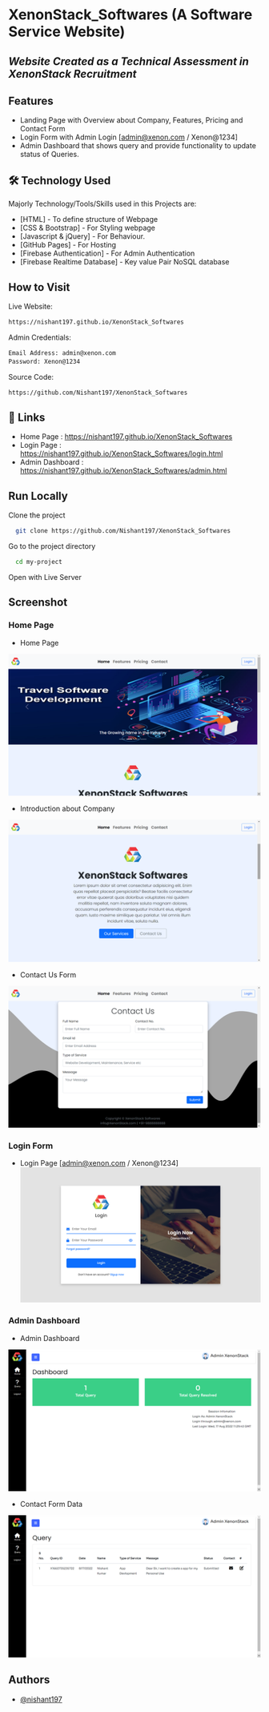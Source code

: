 # XenonStack_Softwares (A Software Service Website)
## _Website Created as a Technical Assessment in XenonStack Recruitment_

## Features

- Landing Page with Overview about Company, Features, Pricing and Contact Form
- Login Form with Admin Login [admin@xenon.com / Xenon@1234]
- Admin Dashboard that shows query and provide functionality to update status of Queries. 

## 🛠 Technology Used

Majorly Technology/Tools/Skills used in this Projects are:

- [HTML] - To define structure of Webpage
- [CSS & Bootstrap] - For Styling webpage
- [Javascript & jQuery] - For Behaviour.
- [GitHub Pages] - For Hosting 
- [Firebase Authentication] - For Admin Authentication
- [Firebase Realtime Database] - Key value Pair NoSQL database 

## How to Visit

Live Website:
```sh
https://nishant197.github.io/XenonStack_Softwares
```
Admin Credentials:
```sh
Email Address: admin@xenon.com
Password: Xenon@1234
```
Source Code:
```sh
https://github.com/Nishant197/XenonStack_Softwares
```


## 🔗 Links

- Home Page : https://nishant197.github.io/XenonStack_Softwares
- Login Page : https://nishant197.github.io/XenonStack_Softwares/login.html
- Admin Dashboard : https://nishant197.github.io/XenonStack_Softwares/admin.html


## Run Locally

Clone the project

```bash
  git clone https://github.com/Nishant197/XenonStack_Softwares
```

Go to the project directory

```bash
  cd my-project
```

Open with Live Server 

## Screenshot

### Home Page
- Home Page

![Home Page](https://raw.githubusercontent.com/Nishant197/XenonStack_Softwares/main/readme/1.png)

- Introduction about Company

![Home Page](https://raw.githubusercontent.com/Nishant197/XenonStack_Softwares/main/readme/2.png)

- Contact Us Form

![Home Page](https://raw.githubusercontent.com/Nishant197/XenonStack_Softwares/main/readme/3.png)

### Login Form
- Login Page [admin@xenon.com / Xenon@1234]
![Login Page](https://raw.githubusercontent.com/Nishant197/XenonStack_Softwares/main/readme/4.png)

### Admin Dashboard
- Admin Dashboard

![Admin Dashboard](https://raw.githubusercontent.com/Nishant197/XenonStack_Softwares/main/readme/5.png)

- Contact Form Data

![Admin Dashboard](https://raw.githubusercontent.com/Nishant197/XenonStack_Softwares/main/readme/6.png)

## Authors
- [@nishant197](https://github.com/Nishant197)




